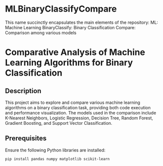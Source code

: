 # MLBinaryClassifyCompare
This name succinctly encapsulates the main elements of the repository:  ML: Machine Learning BinaryClassify: Binary Classification Compare: Comparison among various models
# Comparative Analysis of Machine Learning Algorithms for Binary Classification

## Description

This project aims to explore and compare various machine learning algorithms on a binary classification task, providing both code execution and performance visualization. The models used in the comparison include K-Nearest Neighbors, Logistic Regression, Decision Tree, Random Forest, Gradient Boosting, and Support Vector Classification. 

## Prerequisites

Ensure the following Python libraries are installed:
```bash
pip install pandas numpy matplotlib scikit-learn
